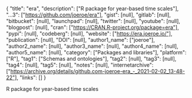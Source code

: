 {
  "title": "era",
  "description": ["R package for year-based time scales"],
  "...3": ["https://github.com/joeroe/era"],
  "gist": [null],
  "gitlab": [null],
  "bitbucket": [null],
  "launchpad": [null],
  "twitter": [null],
  "youtube": [null],
  "blogpost": [null],
  "cran": ["https://CRAN.R-project.org/package=era"],
  "pypi": [null],
  "codeberg": [null],
  "website": ["https://era.joeroe.io/"],
  "publication": [null],
  "DOI": [null],
  "author1_name": ["joeroe"],
  "author2_name": [null],
  "author3_name": [null],
  "author4_name": [null],
  "author5_name": [null],
  "category": ["Packages and libraries"],
  "platform": ["R"],
  "tag1": ["Schemas and ontologies"],
  "tag2": [null],
  "tag3": [null],
  "tag4": [null],
  "tag5": [null],
  "notes": [null],
  "internetarchive": ["https://archive.org/details/github.com-joeroe-era_-_2021-02-02_13-48-22"],
  "links": []
}

<!-- Generated by csv2md.R – do not edit by hand -->

R package for year-based time scales